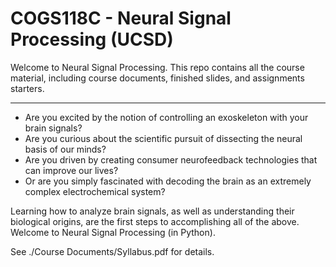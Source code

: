 # COGS118C - Neural Signal Processing (UCSD)
Welcome to Neural Signal Processing.
This repo contains all the course material, including course documents, finished slides, and assignments starters.

---

+ Are you excited by the notion of controlling an exoskeleton with your brain signals? 
+ Are you curious about the scientific pursuit of dissecting the neural basis of our minds? 
+ Are you driven by creating consumer neurofeedback technologies that can improve our lives? 
+ Or are you simply fascinated with decoding the brain as an extremely complex electrochemical system?

Learning how to analyze brain signals, as well as understanding their biological origins, are the first steps to accomplishing all of the above. Welcome to Neural Signal Processing (in Python).

See ./Course Documents/Syllabus.pdf for details.
